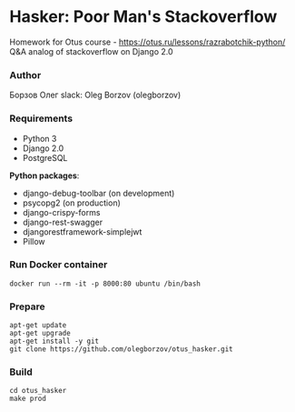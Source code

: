 # Hasker: Poor Man's Stackoverflow
Homework for Otus course - https://otus.ru/lessons/razrabotchik-python/
Q&A analog of stackoverflow on Django 2.0

### Author
Борзов Олег
slack: Oleg Borzov (olegborzov)

### Requirements
<ul>
    <li>Python 3</li>
    <li>Django 2.0</li>
    <li>PostgreSQL</li>
</ul>
<b>Python packages</b>:
<ul>
    <li>django-debug-toolbar (on development)</li>
    <li>psycopg2 (on production)</li>
    <li>django-crispy-forms</li>
    <li>django-rest-swagger</li>
    <li>djangorestframework-simplejwt</li>
    <li>Pillow</li>
</ul>

### Run Docker container
```
docker run --rm -it -p 8000:80 ubuntu /bin/bash
```

### Prepare
```
apt-get update
apt-get upgrade
apt-get install -y git
git clone https://github.com/olegborzov/otus_hasker.git
```

### Build
```
cd otus_hasker
make prod
```
